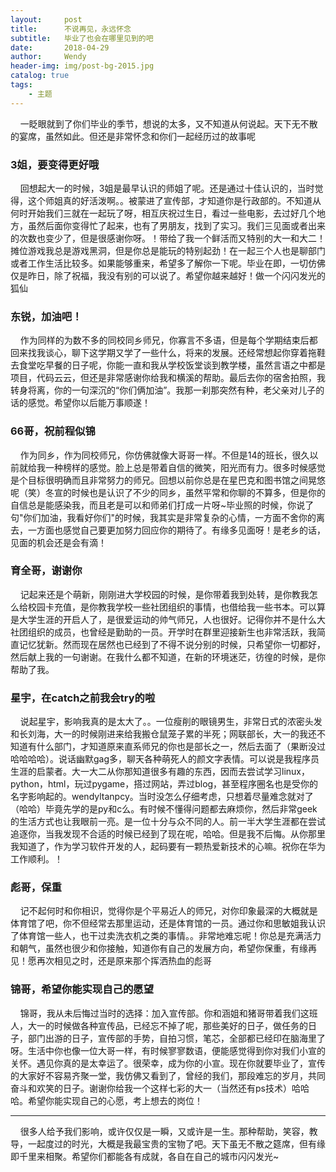 ```yaml
---
layout:     post                    
title:      不说再见，永远怀念                
subtitle:   毕业了也会在哪里见到的吧
date:       2018-04-29              
author:     Wendy                      
header-img: img/post-bg-2015.jpg    
catalog: true                       
tags:                               
    - 主题
---
```



&nbsp;&nbsp;&nbsp;&nbsp;一眨眼就到了你们毕业的季节，想说的太多，又不知道从何说起。天下无不散的宴席，虽然如此。但还是非常怀念和你们一起经历过的故事呢



### 3姐，要变得更好哦



&nbsp;&nbsp;&nbsp;&nbsp;回想起大一的时候，3姐是最早认识的师姐了呢。还是通过十佳认识的，当时觉得，这个师姐真的好活泼啊。。被蒙进了宣传部，才知道你是行政部的。不知道从何时开始我们三就在一起玩了呀，相互庆祝过生日，看过一些电影，去过好几个地方，虽然后面你变得忙了起来，也有了男朋友，找到了实习。我们三见面或者出来的次数也变少了，但是很感谢你呀。！带给了我一个鲜活而又特别的大一和大二！摊位游戏我总是游戏黑洞，但是你总是能玩的特别起劲！在一起三个人也是聊部门或者工作生活比较多。如果能够重来，希望多了解你一下呢。毕业在即，一切仿佛仅是昨日，除了祝福，我没有别的可以说了。希望你越来越好！做一个闪闪发光的狐仙





### 东锐，加油吧！



&nbsp;&nbsp;&nbsp;&nbsp;作为同样的为数不多的同校同乡师兄，你寡言不多语，但是每个学期结束后都回来找我谈心，聊下这学期又学了一些什么，将来的发展。还经常想起你穿着拖鞋去食堂吃早餐的日子呢，你能一直和我从学校饭堂谈到教学楼，虽然言语之中都是项目，代码云云，但还是非常感谢你给我和横溪的帮助。最后去你的宿舍拍照，我转身将离，你的一句深沉的“你们俩加油”。我那一刹那突然有种，老父亲对儿子的话的感觉。希望你以后能万事顺遂！





### 66哥，祝前程似锦



&nbsp;&nbsp;&nbsp;&nbsp;作为同乡，作为同校师兄，你仿佛就像大哥哥一样。不但是14的班长，很久以前就给我一种榜样的感觉。脸上总是带着自信的微笑，阳光而有力。很多时候感觉是个目标很明确而且非常努力的师兄。回想以前你总是在星巴克和图书馆之间晃悠呢（笑）冬宣的时候也是认识了不少的同乡，虽然平常和你聊的不算多，但是你的自信总是能感染我，而且老是可以和师弟们打成一片呀~毕业照的时候，你说了句"你们加油，我看好你们"的时候，我其实是非常复杂的心情，一方面不舍你的离去，一方面也感觉自己要更加努力回应你的期待了。有缘多见面呀！是老乡的话，见面的机会还是会有滴！




### 育全哥，谢谢你



&nbsp;&nbsp;&nbsp;&nbsp;记起来还是个萌新，刚刚进大学校园的时候，是你带着我到处转，是你教我怎么给校园卡充值，是你教我学校一些社团组织的事情，也借给我一些书本。可以算是大学生涯的开启人了，是很爱运动的帅气师兄，人也很好。记得你并不是什么大社团组织的成员，也曾经是勤助的一员。开学时在群里迎接新生也非常活跃，我简直记忆犹新。然而现在居然也已经到了不得不说分别的时候，只希望你一切都好，然后献上我的一句谢谢。在我什么都不知道，在新的环境迷茫，彷徨的时候，是你帮助了我。



### 星宇，在catch之前我会try的啦





&nbsp;&nbsp;&nbsp;&nbsp;说起星宇，影响我真的是太大了。。一位瘦削的眼镜男生，非常日式的浓密头发和长刘海，大一的时候刚进来给我搬仓鼠笼子累的半死；网联部长，大一的我还不知道有什么部门，才知道原来直系师兄的你也是部长之一，然后去面了（果断没过哈哈哈哈）。说话幽默gag多，聊天各种萌死人的颜文字表情。可以说是我程序员生涯的启蒙者。大一大二从你那知道很多有趣的东西，因而去尝试学习linux，python，html，玩过pygame，搭过网站，弄过blog，甚至程序圈名也是受你的名字影响起的。wendyltanpcy。当时没怎么仔细考虑，只想着尽量难念就对了（哈哈）毕竟先学的是py和c么。有时候不懂得问题都去麻烦你，然后非常geek的生活方式也让我眼前一亮。是一位十分与众不同的人。前一半大学生涯都在尝试追逐你，当我发现不合适的时候已经到了现在呢，哈哈。但是我不后悔。从你那里我知道了，作为学习软件开发的人，起码要有一颗热爱新技术的心嘛。祝你在华为工作顺利。！



### 彪哥，保重



&nbsp;&nbsp;&nbsp;&nbsp;记不起何时和你相识，觉得你是个平易近人的师兄，对你印象最深的大概就是体育馆了吧，你不但经常去那里运动，还是体育馆的一员。通过你和思敏姐我认识了体育馆一些人，也干过卖洗衣机之类的事情。。非常地难忘呢！你总是充满活力和朝气，虽然也很少和你接触，知道你有自己的发展方向，希望你保重，有缘再见！愿再次相见之时，还是原来那个挥洒热血的彪哥



### 锦哥，希望你能实现自己的愿望



&nbsp;&nbsp;&nbsp;&nbsp;锦哥，我从未后悔过当时的选择：加入宣传部。你和涵姐和猪哥带着我们这班人，大一的时候做各种宣传品，已经忘不掉了呢，那些美好的日子，做任务的日子，部门出游的日子，宣传部的手势，自拍习惯，笔芯，全部都已经印在脑海里了呀。生活中你也像一位大哥一样，有时候寥寥数语，便能感觉得到你对我们小宣的关怀。遇见你真的是太幸运了。很荣幸，成为你的小宣。现在你就要毕业了，宣传的大家好不容易齐聚一堂，我仿佛又看到了，曾经的我们，那段难忘的岁月，共同奋斗和欢笑的日子。谢谢你给我一个这样七彩的大一（当然还有ps技术）哈哈哈。希望你能实现自己的心愿，考上想去的岗位！

---


&nbsp;&nbsp;&nbsp;&nbsp;很多人给予我们影响，或许仅仅是一瞬，又或许是一生。那种帮助，笑容，教导，一起度过的时光，大概是我最宝贵的宝物了吧。天下虽无不散之筵席，但有缘即千里来相聚。希望你们都能各有成就，各自在自己的城市闪闪发光~